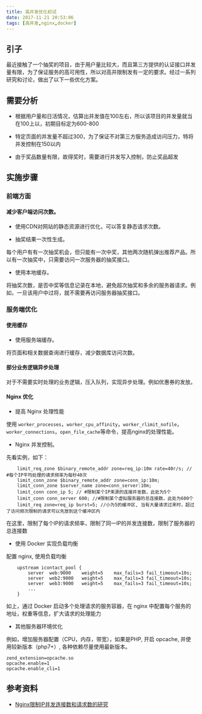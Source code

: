```yaml
---
title: 高并发优化初试
date: 2017-11-21 20:53:06
tags: [高并发,nginx,docker]
---
```


## 引子

最近接触了一个抽奖的项目，由于用户量比较大，而且第三方提供的认证接口并发量有限，为了保证服务的高可用性，所以对高并限制发有一定的要求。经过一系列研究和讨论，做出了以下一些优化方案。


## 需要分析

+ 根据用户量和日活情况，估算出并发值在100左右，所以该项目的并发量就当在100上以，初期目标定为600-800

+ 特定页面的并发量不超过300，为了保证不对第三方服务造成访问压力，特将并发控制在150以内

+ 由于奖品数量有限，故得奖时，需要进行并发写入控制，防止奖品超发


## 实施步骤

### 前端方面

#### 减少客户端访问次数。

+ 使用CDN对网站的静态资源进行优化，可以答复静态请求次数。

+ 抽奖结果一次性生成。

每个用户有有一次抽奖机会，但只能有一次中奖，其他两次随机弹出推荐产品。所以有一次抽奖中，只需要访问一次服务器的抽奖接口。

+ 使用本地缓存。

将抽奖次数，是否中奖等信息记录在本地，避免超次抽奖和多余的服务器请求。例如，一旦该用户中过将，就不需要再访问服务器抽奖接口。

### 服务端优化

#### 使用缓存

+ 使用服务端缓存。

将页面和相关数据查询进行缓存，减少数据库访问次数。

#### 部分业务逻辑异步处理

对于不需要实时处理的业务逻辑，压入队列，实现异步处理。例如优惠券的发放。

#### Nginx 优化

+ 提高 Nginx 处理性能

使用 `worker_processes`，`worker_cpu_affinity`，`worker_rlimit_nofile`， `worker_connections`，`open_file_cache`等命令，提高nginx的处理性能。

+ Nginx 并发控制。

先看实例，如下：

```
    limit_req_zone $binary_remote_addr zone=req_ip:10m rate=40r/s; // #每个IP平均处理的请求频率为每秒40次
    limit_conn_zone $binary_remote_addr zone=conn_ip:10m;
    limit_conn_zone $server_name zone=conn_server:10m;
    limit_conn conn_ip 5; // #限制某个IP来源的连接并发数，此处为5个
    limit_conn conn_server 600; //#限制某个虚拟服务器的总连接数，此处为600个
    limit_req zone=req_ip burst=5; //小为5的缓冲区, 当有大量请求过来时，超过了访问频次限制的请求可以先放到这个缓冲区内
```

在这里，限制了每个IP的请求频率，限制了同一IP的并发连接数，限制了服务器的总连接数

+ 使用 Docker 实现负载均衡

配置 nginx, 使用负载均衡

```
    upstream icontact_pool {
        server  web:9000    weight=5    max_fails=3 fail_timeout=10s;
        server  web2:9000   weight=5    max_fails=3 fail_timeout=10s;
        server  web3:9000   weight=5    max_fails=3 fail_timeout=10s;
        ...
    }

```

如上，通过 Docker 启动多个处理请求的服务容器，在 nginx 中配置每个服务的地址，权重等信息，扩大请求的处理能力


+ 其他服务器环境优化

例如，增加服务器配置（CPU，内存，带宽），如果是PHP, 开启 opcache, 并使用较新版本（php7+）, 各种依赖尽量使用最新版本。

```
zend_extension=opcache.so
opcache.enable=1
opcache.enable_cli=1

```

## 参考资料

+ [Nginx限制IP并发连接数和请求数的研究](http://www.jiagoumi.com/work/718.html)